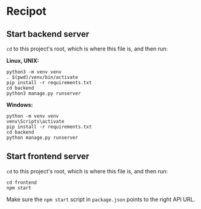# Recipot

## Start backend server

`cd` to this project's root, which is where this file is, and then run:

**Linux, UNIX:**

```
python3 -m venv venv
. $(pwd)/venv/bin/activate
pip install -r requirements.txt
cd backend
python3 manage.py runserver
```

**Windows:**

```
python -m venv venv
venv\Scripts\activate
pip install -r requirements.txt
cd backend
python manage.py runserver
```

## Start frontend server

`cd` to this project's root, which is where this file is, and then run:

```
cd frontend
npm start
```

Make sure the `npm start` script in `package.json` points to the right API URL.
